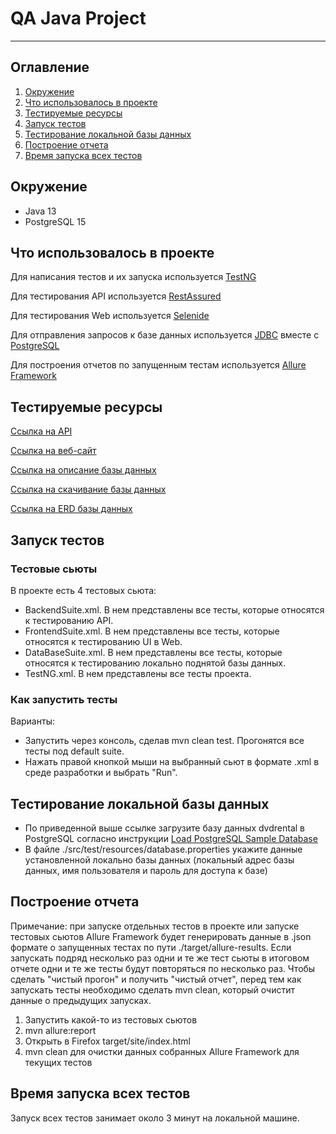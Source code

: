 # QA Java Project

-----

## Оглавление
1. [Окружение](#окружение)
2. [Что использовалось в проекте](#что-использовалось-в-проекте)
3. [Тестируемые ресурсы](#тестируемые-ресурсы)
4. [Запуск тестов](#запуск-тестов)
5. [Тестирование локальной базы данных](#тестирование-локальной-базы-данных)
6. [Построение отчета](#построение-отчета)
7. [Время запуска всех тестов](#время-запуска-всех-тестов)

## Окружение

* Java 13
* PostgreSQL 15

## Что использовалось в проекте

Для написания тестов и их запуска используется [TestNG](https://testng.org/doc/)

Для тестирования API используется [RestAssured](https://rest-assured.io)

Для тестирования Web используется [Selenide](https://ru.selenide.org)

Для отправления запросов к базе данных используется
[JDBC](https://docs.oracle.com/javase/8/docs/technotes/guides/jdbc/) вместе с 
[PostgreSQL](https://www.postgresql.org)

Для построения отчетов по запущенным тестам используется
[Allure Framework](https://docs.qameta.io/allure/)

## Тестируемые ресурсы

[Ссылка на API](https://reqres.in)

[Ссылка на веб-сайт](https://opensource-demo.orangehrmlive.com/web/index.php/auth/login)

[Ссылка на описание базы данных](https://www.postgresqltutorial.com/postgresql-getting-started/postgresql-sample-database/)

[Ссылка на скачивание базы данных](https://www.postgresqltutorial.com/wp-content/uploads/2019/05/dvdrental.zip)

[Ссылка на ERD базы данных](https://www.postgresqltutorial.com/wp-content/uploads/2018/03/printable-postgresql-sample-database-diagram.pdf)

## Запуск тестов

### Тестовые сьюты

В проекте есть 4 тестовых сьюта:

* BackendSuite.xml. В нем представлены все тесты, которые относятся к
тестированию API.
* FrontendSuite.xml. В нем представлены все тесты, которые относятся к 
тестированию UI в Web.
* DataBaseSuite.xml. В нем представлены все тесты, которые относятся к
тестированию локально поднятой базы данных.
* TestNG.xml. В нем представлены все тесты проекта.

### Как запустить тесты

Варианты:

* Запустить через консоль, сделав mvn clean test. Прогонятся все тесты под default suite.
* Нажать правой кнопкой мыши на выбранный сьют в формате .xml в среде разработки и выбрать "Run".

## Тестирование локальной базы данных

* По приведенной выше ссылке загрузите базу данных dvdrental в 
PostgreSQL согласно инструкции [Load PostgreSQL Sample Database](https://www.postgresqltutorial.com/postgresql-getting-started/load-postgresql-sample-database/)
* В файле ./src/test/resources/database.properties укажите данные установленной локально
базы данных (локальный адрес базы данных, имя пользователя и пароль для доступа к базе)

## Построение отчета

Примечание: при запуске отдельных тестов в проекте или запуске тестовых сьютов Allure Framework
будет генерировать данные в .json формате о запущенных тестах по пути ./target/allure-results.
Если запускать подряд несколько раз одни и те же тест сьюты в итоговом отчете одни и те же тесты
будут повторяться по несколько раз. Чтобы сделать "чистый прогон" и получить "чистый отчет", перед
тем как запускать тесты необходимо сделать mvn clean, который очистит данные о предыдущих запусках.

1. Запустить какой-то из тестовых сьютов
2. mvn allure:report
3. Открыть в Firefox target/site/index.html
4. mvn clean для очистки данных собранных Allure Framework для текущих тестов

## Время запуска всех тестов
Запуск всех тестов занимает около 3 минут на локальной машине.